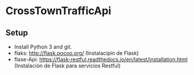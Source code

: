 # CrossTownTrafficApi
	
Setup
-----
- Install Python 3 and git.
- flaks: http://flask.pocoo.org/ (Instalacipin de Flask)
- flase-Api: https://flask-restful.readthedocs.io/en/latest/installation.html (Instalación de Flask para servicios Restful)
